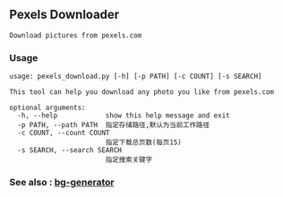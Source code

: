 ## Pexels Downloader

    Download pictures from pexels.com

### Usage

	usage: pexels_download.py [-h] [-p PATH] [-c COUNT] [-s SEARCH]

    This tool can help you download any photo you like from pexels.com
	
	optional arguments:
	  -h, --help            show this help message and exit
	  -p PATH, --path PATH  指定存储路径,默认为当前工作路径
	  -c COUNT, --count COUNT
	                        指定下载总页数(每页15)
	  -s SEARCH, --search SEARCH
	                        指定搜索关键字

### See also : [bg-generator]("https://github.com/xkenmon/go-tools/tree/master/bg-generate")
